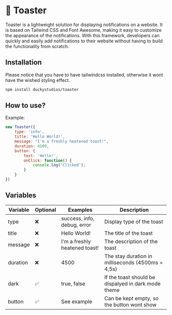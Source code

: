 # 🍞 Toaster

Toaster is a lightweight solution for displaying notifications on a website. It is based on Tailwind CSS and Font Awesome, making it easy to customize the appearance of the notifications. With this framework, developers can quickly and easily add notifications to their website without having to build the functionality from scratch.

## Installation
Please notice that you have to have tailwindcss installed, otherwise it wont have the wished styling effect.

```bash
npm install duckystudios/toaster
```


## How to use?
Example:
```js
new Toaster({
    type: 'info',
    title: 'Hello World!',
    message: "I'm a freshly heatened toast!",
    duration: 4500,
    button: {
        text: 'Hello!',
        onClick: function() {
            console.log('Clicked');
        }
    }
})
```


## Variables
|Variable|Optional|Examples|Description|
|--|--|--|--|
|type|❌|success, info, debug, error|Display type of the toast|
|title|❌|Hello World!|The title of the toast|
|message|❌|I'm a freshly heatened toast!|The description of the toast|
|duration|❌|4500|The stay duration in milliseconds (4500ms = 4,5s)|
|dark|✅|true, false|If the toast should be dispalyed in dark mode theme|
|button|✅|See example|Can be kept empty, so the button wont show|
